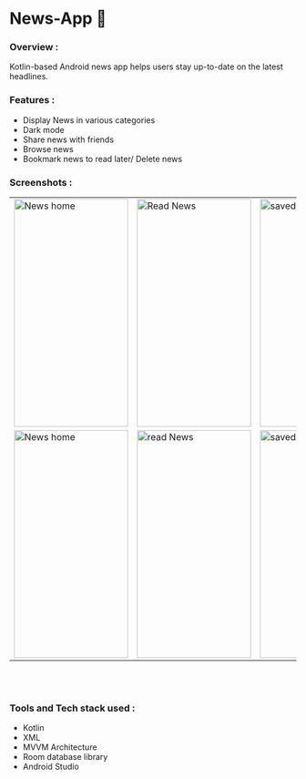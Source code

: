 # News-App 📰

### Overview :
Kotlin-based Android news app helps users stay up-to-date on the latest headlines.

### Features :
* Display News in various categories 
* Dark mode
* Share news with friends
* Browse news
* Bookmark news to read later/ Delete news

 ### Screenshots : 
 
 <table align="center">
  <tr>
    <td><img src="https://github.com/Raj-m01/News-App/blob/master/screenshots/mainactivity.jpeg" alt="News home" style="width:200px;height:400px;"></td>
    <td><img src="https://github.com/Raj-m01/News-App/blob/master/screenshots/read%20news%20activity.jpeg" alt="Read News" style="width:200px;height:400px;"></td>
    <td><img src="https://github.com/Raj-m01/News-App/blob/master/screenshots/saved%20news%20activity.jpeg" alt="saved" style="width:200px;height:400px;"></td>
  </tr>
  
  <tr>
    <td><img src="https://github.com/Raj-m01/News-App/blob/master/screenshots/home.jpeg" alt="News home" style="width:200px;height:400px;"></td>
    <td><img src="https://github.com/Raj-m01/News-App/blob/master/screenshots/browse.jpeg" alt="read News" style="width:200px;height:400px;"></td>
    <td><img src="https://github.com/Raj-m01/News-App/blob/master/screenshots/saved.jpeg" alt="saved news" style="width:200px;height:400px;"></td>
  </tr>
   
</table><br><br>

### Tools and Tech stack used : 

 * Kotlin
 * XML
 * MVVM Architecture
 * Room database library
 * Android Studio


  

